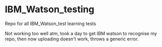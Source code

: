 # IBM_Watson_testing
Repo for all IBM_Watson_test learning tests

Not working too well atm, took a day to get IBM watson to recognise my repo, then now uploading doesn't work, throws a generic error.
